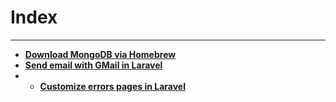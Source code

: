 # Index
---

- **[Download MongoDB via Homebrew](./download-mongodb-brew.md)**
- **[Send email with GMail in Laravel](./email-gmail-laravel.md)**
- - **[Customize errors pages in Laravel](./customize-laravel-errors-pages.md)**